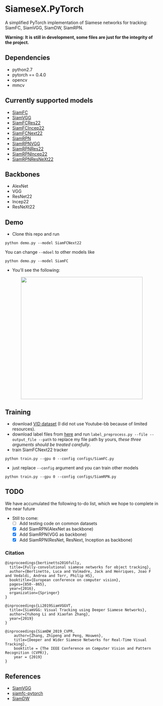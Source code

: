 # SiameseX.PyTorch
A simplified PyTorch implementation of Siamese networks for tracking: SiamFC, SiamVGG, SiamDW, SiamRPN. 

**Warning:  It is still in development, some files are just for the integrity of the project.**

## Dependencies
- python2.7
- pytorch == 0.4.0
- opencv
- mmcv

## Currently supported models
- [SiamFC](https://arxiv.org/abs/1606.09549)
- [SiamVGG](https://arxiv.org/abs/1902.02804)
- [SiamFCRes22](https://arxiv.org/abs/1901.01660)
- [SiamFCIncep22](https://arxiv.org/abs/1901.01660)
- [SiamFCNext22](https://arxiv.org/abs/1901.01660)
- [SiamRPN](http://openaccess.thecvf.com/content_cvpr_2018/papers/Li_High_Performance_Visual_CVPR_2018_paper.pdf)
- [SiamRPNVGG](https://github.com/leeyeehoo/SiamRPN-VGG)
- [SiamRPNRes22](https://arxiv.org/abs/1901.01660)
- [SiamRPNIncep22](https://arxiv.org/abs/1901.01660)
- [SiamRPNResNeXt22](https://arxiv.org/abs/1901.01660)


## Backbones
- AlexNet
- VGG
- ResNet22
- Incep22
- ResNeXt22

## Demo
- Clone this repo and run
```
python demo.py --model SiamFCNext22
```

You can change `--mdoel` to other models like
```
python demo.py --model SiamFC
```

- You'll see the following:
<div align="center">
  <img src="data/bag.gif" width="400px" />
</div>

## Training

- download [VID dataset](http://bvisionweb1.cs.unc.edu/ilsvrc2015/download-videos-3j16.php) (I did not use Youtube-bb because of limited resources).
- download label files from [here](https://drive.google.com/open?id=13aC_2stCEU0VoiIpp6wgudenUSVye74b) and run `label_preprocess.py --file --output_file --path` to replace my file path by yours,  *these three arguments should be treated carefully*.
- train SiamFCNext22 tracker
```
python train.py --gpu 0 --config configs/SiamFC.py
```
- just replace `--config` argument and you can train other models
```
python train.py --gpu 0 --config configs/SiamRPN.py
```

## TODO
We have accumulated the following to-do list, which we hope to complete in the near future
- Still to come:
  - [ ] Add testing code on common datasets
  - [x] Add SiamRPN(AlexNet as backbone)
  - [x] Add SiamRPN(VGG as backbone)
  - [x] Add SiamRPN(ResNet, ResNext, Inception as backbone)

### Citation 

```
@inproceedings{bertinetto2016fully,
  title={Fully-convolutional siamese networks for object tracking},
  author={Bertinetto, Luca and Valmadre, Jack and Henriques, Joao F and Vedaldi, Andrea and Torr, Philip HS},
  booktitle={European conference on computer vision},
  pages={850--865},
  year={2016},
  organization={Springer}
}

@inproceedings{Li2019SiamVGGVT,
  title={SiamVGG: Visual Tracking using Deeper Siamese Networks},
  author={Yuhong Li and Xiaofan Zhang},
  year={2019}
}

@inproceedings{SiamDW_2019_CVPR,
    author={Zhang, Zhipeng and Peng, Houwen},
    title={Deeper and Wider Siamese Networks for Real-Time Visual Tracking},
    booktitle = {The IEEE Conference on Computer Vision and Pattern Recognition (CVPR)},
    year = {2019}
}
```
## References
- [SiamVGG](https://github.com/leeyeehoo/SiamVGG)
- [siamfc-pytorch](https://github.com/huanglianghua/siamfc-pytorch)
- [SiamDW](https://github.com/researchmm/SiamDW)













